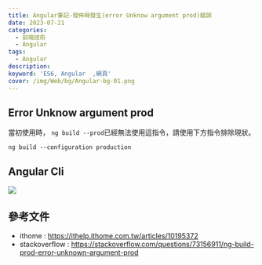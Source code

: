 ```yaml
---
title: Angular筆記-發佈時發生(error Unknow argument prod)錯誤 
date: 2023-07-21
categories: 
  - 前端技術
  - Angular
tags: 
  - Angular
description:
keyword: 'ES6, Angular  ,網頁'
cover: /img/Web/bg/Angular-bg-01.png
---
```


## Error Unknow argument prod
當初使用時， ```ng build --prod```已經無法使用這指令，請使用下方指令排除現狀。

```cli
ng build --configuration production
```

## Angular Cli
![](/imgage/20221201_16-10-33.png)


## 參考文件
- ithome : https://ithelp.ithome.com.tw/articles/10195372
- stackoverflow : https://stackoverflow.com/questions/73156911/ng-build-prod-error-unknown-argument-prod